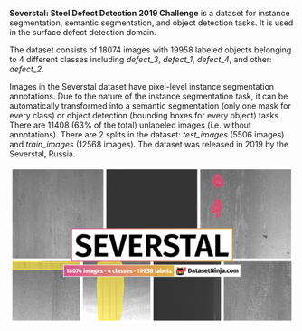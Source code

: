 **Severstal: Steel Defect Detection 2019 Challenge** is a dataset for instance segmentation, semantic segmentation, and object detection tasks. It is used in the surface defect detection domain. 

The dataset consists of 18074 images with 19958 labeled objects belonging to 4 different classes including *defect_3*, *defect_1*, *defect_4*, and other: *defect_2*.

Images in the Severstal dataset have pixel-level instance segmentation annotations. Due to the nature of the instance segmentation task, it can be automatically transformed into a semantic segmentation (only one mask for every class) or object detection (bounding boxes for every object) tasks. There are 11408 (63% of the total) unlabeled images (i.e. without annotations). There are 2 splits in the dataset: *test_images* (5506 images) and *train_images* (12568 images). The dataset was released in 2019 by the Severstal, Russia.

<img src="https://github.com/dataset-ninja/severstal/raw/main/visualizations/poster.png">
